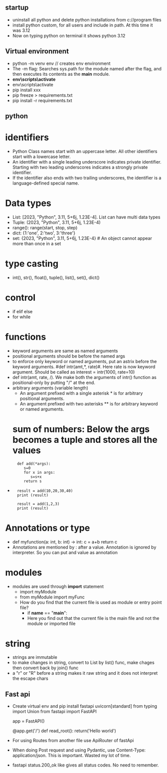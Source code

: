 ## startup
- uninstall all python and delete python installations from c://program files
- install python custom, for all users and include in path. At this time it was 3.12
- Now on typing python on terminal it shows python 3.12

## Virtual environment
- python -m venv env // creates env environment
- The -m flag: Searches sys.path for the module named after the flag, and then executes its contents as the __main__ module. 
- **env\scripts\activate**
- env\scripts\activate
- pip install xxx
- pip freeze > requirements.txt
- pip install -r requirements.txt

## python
# identifiers
- Python Class names start with an uppercase letter. All other identifiers start with a lowercase letter.
- An identifier with a single leading underscore indicates private identifier. Starting with two leading underscores indicates a strongly private identifier.
- If the identifier also ends with two trailing underscores, the identifier is a language-defined special name.

# Data types
- List: [2023, "Python", 3.11, 5+6j, 1.23E-4]. List can have multi data types
- Tuple: (2023, "Python", 3.11, 5+6j, 1.23E-4)
- range(): range(start, stop, step)
- dict: {1:'one', 2:'two', 3:'three'}
- set: {2023, "Python", 3.11, 5+6j, 1.23E-4} # An object cannot appear more than once in a set

# type casting
- int(), str(), float(), tuple(), list(), set(), dict()

# control
- if elif else
- for while

# functions
- keyword arguments are same as named arguments
- positional arguments should be before the named args
- to enforce only keyword or named arguments, put an astrix before the keyword arguments. #def intr(amt,*, rate)#. Here rate is now keyword argument. Should be called as interest = intr(1000, rate=10)
- def intr(amt, rate, /). We make both the arguments of intr() function as positional-only by putting "/" at the end.
- arbitrary arguments (variable length)
	- An argument prefixed with a single asterisk * is for arbitrary positional arguments.
	- An argument prefixed with two asterisks ** is for arbitrary keyword or named arguments.
	# sum of numbers: Below the args becomes a tuple and stores all the values
		def add(*args):
		   s=0
		   for x in args:
		      s=s+x
		   return s
-		   
		result = add(10,20,30,40)
		print (result)

		result = add(1,2,3)
		print (result)
# Annotations or type
- def myfunction(a: int, b: int) -> int:
	c = a+b
	return c
- Annotations are mentioned by : after a value. Annotation is ignored by interpreter. So you can put and value as annotation

# modules
- modules are used through **import** statement
	- import myModule
	- from myModule import myFunc
	- How do you find that the current file is used as module or entry point file?
		- if __name__ == "__main__":
		- Here you find out that the current file is the main file and not the module or imported file
# string
- strings are immutable
- to make changes in string, convert to List by list() func, make chages then convert back by join() func
- a "r" or "R" before a string makes it raw string and it does not interpret the escape chars

## Fast api
- Create virtual env and pip install fastapi uvicorn[standard]
	from typing import Union
	from fastapi import FastAPI

	app = FastAPI()

	@app.get('/')
	def read_root():
	    return('Hello world')
- For using Routes from another file use ApiRouter of fastApi
- When doing Post request and using Pydantic, use Content-Type: application/json. This is important. Wasted my lot of time.
- fastapi status.200_ok like gives all status codes. No need to remember.